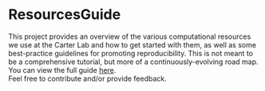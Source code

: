 # ResourcesGuide
This project provides an overview of the various computational resources we use at the Carter Lab and how to get started with them, as well as some best-practice guidelines for promoting reproducibility. This is not meant to be a comprehensive tutorial, but more of a continuously-evolving road map. You can view the full guide [here](https://thejacksonlaboratory.github.io/ResourcesGuide/).  
Feel free to contribute and/or provide feedback.
